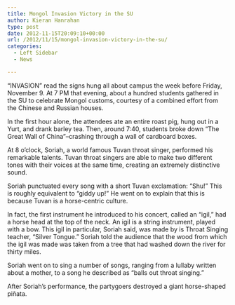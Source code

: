 ```yaml
---
title: Mongol Invasion Victory in the SU
author: Kieran Hanrahan
type: post
date: 2012-11-15T20:09:10+00:00
url: /2012/11/15/mongol-invasion-victory-in-the-su/
categories:
  - Left Sidebar
  - News

---
```

“INVASION” read the signs hung all about campus the week before Friday, November 9. At 7 PM that evening, about a hundred students gathered in the SU to celebrate Mongol customs, courtesy of a combined effort from the Chinese and Russian houses.

In the first hour alone, the attendees ate an entire roast pig, hung out in a Yurt, and drank barley tea. Then, around 7:40, students broke down “The Great Wall of China”–crashing through a wall of cardboard boxes.

At 8 o’clock, Soriah, a world famous Tuvan throat singer, performed his remarkable talents. Tuvan throat singers are able to make two different tones with their voices at the same time, creating an extremely distinctive sound.

Soriah punctuated every song with a short Tuvan exclamation: “Shu!” This is roughly equivalent to “giddy up!” He went on to explain that this is because Tuvan is a horse-centric culture.

In fact, the first instrument he introduced to his concert, called an “igil,” had a horse head at the top of the neck. An igil is a string instrument, played with a bow. This igil in particular, Soriah said, was made by is Throat Singing teacher, “Silver Tongue.” Soriah told the audience that the wood from which the igil was made was taken from a tree that had washed down the river for thirty miles.

Soriah went on to sing a number of songs, ranging from a lullaby written about a mother, to a song he described as “balls out throat singing.”

After Soriah’s performance, the partygoers destroyed a giant horse-shaped piñata.